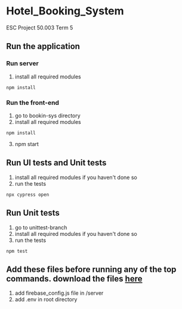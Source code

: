 # Hotel_Booking_System
ESC Project 50.003 Term 5

## Run the application

### Run server
1. install all required modules
```
npm install
```

### Run the front-end
1. go to bookin-sys directory
2. install all required modules
```
npm install
```
3. npm start

## Run UI tests and Unit tests
1. install all required modules if you haven't done so
2. run the tests 
```
npx cypress open
```

## Run Unit tests
1. go to unittest-branch
2. install all required modules if you haven't done so
3. run the tests
```
npm test
```

## Add these files before running any of the top commands. download the files [here](https://drive.google.com/drive/folders/1aCBI1CzywWGvZmLrJ66vTsfugNu0_nIf?usp=sharing)
1. add firebase_config.js file in /server 
2. add .env in root directory
